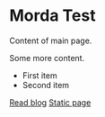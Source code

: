 Morda Test
=====

Content of main page.

Some more content.
* First item
* Second item

[Read blog](blog.en.html)
[Static page](second.en.html)
